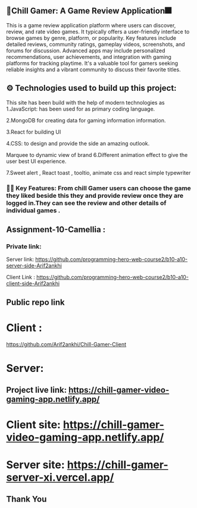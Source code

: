 ## 🎁Chill Gamer: A Game Review Application🎆

This is a game review application  platform where users can discover, review, and rate video games. It typically offers a user-friendly interface to browse games by genre, platform, or popularity. Key features include detailed reviews, community ratings, gameplay videos, screenshots, and forums for discussion. Advanced apps may include personalized recommendations, user achievements, and integration with gaming platforms for tracking playtime. It's a valuable tool for gamers seeking reliable insights and a vibrant community to discuss their favorite titles.

## ⚙️ Technologies used to build up this project:

This site has been build with the help of modern technologies as
1.JavaScript: has been used for as primary coding language.

2.MongoDB for creating  data for gaming information information.

3.React for building UI

4.CSS: to design and provide the side an amazing outlook.

Marquee to dynamic view of brand
6.Different animation effect to give the user best UI experience.

7.Sweet alert , React toast , tooltio, animate css and react simple typewriter 

### 📌📌 Key Features: From chill Gamer users can choose the game they liked beside this they and provide review once they are logged in.They can see the review and other details of individual games .



## Assignment-10-Camellia : 

### Private link:

Server link: https://github.com/programming-hero-web-course2/b10-a10-server-side-Arif2ankhi

Client Link : https://github.com/programming-hero-web-course2/b10-a10-client-side-Arif2ankhi

## Public repo link 

# Client :
 https://github.com/Arif2ankhi/Chill-Gamer-Client

# Server:




## Project live link: https://chill-gamer-video-gaming-app.netlify.app/

# Client site: https://chill-gamer-video-gaming-app.netlify.app/

# Server site: https://chill-gamer-server-xi.vercel.app/




## Thank You 